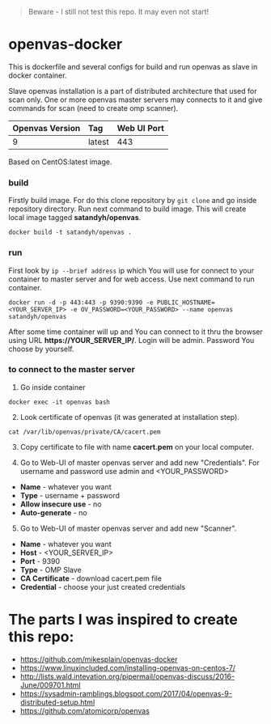 > Beware - I still not test this repo. It may even not start!

# openvas-docker
This is dockerfile and several configs for build and run openvas as slave in docker container.

Slave openvas installation is a part of distributed architecture that used for scan only. One or more openvas master servers may connects to it and give commands for scan (need to create omp scanner).

|Openvas Version|Tag|Web UI Port|
|:--|:--|:--|
|9|latest|443|

Based on CentOS:latest image.

### build
Firstly build image. For do this clone repository by `git clone` and go inside repository directory. Run next command to build image. This will create local image tagged **satandyh/openvas**.

```shell
docker build -t satandyh/openvas .
```

### run
First look by `ip --brief address` ip which You will use for connect to your container to master server and for web access. Use next command to run container. 

```shell
docker run -d -p 443:443 -p 9390:9390 -e PUBLIC_HOSTNAME=<YOUR_SERVER_IP> -e OV_PASSWORD=<YOUR_PASSWORD> --name openvas satandyh/openvas
```

After some time container will up and You can connect to it thru the browser using URL **https://YOUR_SERVER_IP/**. Login will be admin. Password You choose by yourself.

### to connect to the master server

1. Go inside container
```shell
docker exec -it openvas bash
```

2. Look certificate of openvas (it was generated at installation step).
```shell
cat /var/lib/openvas/private/CA/cacert.pem
```

3. Copy certificate to file with name **cacert.pem** on your local computer.

4. Go to Web-UI of master openvas server and add new "Credentials". For username and password use admin and <YOUR_PASSWORD>
- **Name** - whatever you want
- **Type** - username + password
- **Allow insecure use** - no
- **Auto-generate** - no

5. Go to Web-UI of master openvas server and add new "Scanner". 
- **Name** - whatever you want
- **Host** - <YOUR_SERVER_IP>
- **Port** - 9390
- **Type** - OMP Slave
- **CA Certificate** - download cacert.pem file
- **Credential** - choose your just created credentials

# The parts I was inspired to create this repo:

- https://github.com/mikesplain/openvas-docker
- https://www.linuxincluded.com/installing-openvas-on-centos-7/
- http://lists.wald.intevation.org/pipermail/openvas-discuss/2016-June/009701.html
- https://sysadmin-ramblings.blogspot.com/2017/04/openvas-9-distributed-setup.html
- https://github.com/atomicorp/openvas

